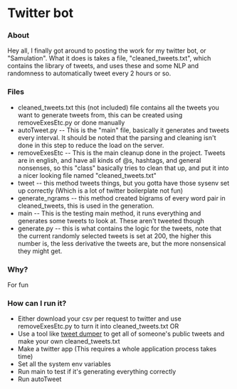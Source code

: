 # Twitter bot

### About
Hey all, I finally got around to posting the work for my twitter bot, or "Samulation". What it does is takes a file, "cleaned_tweets.txt", which contains the library of tweets, and uses these and some NLP and randomness to automatically tweet every 2 hours or so.


### Files
- cleaned_tweets.txt this (not included) file contains all the tweets you want to generate tweets from, this can be created using removeExesEtc.py or done manually
- autoTweet.py -- This is the "main" file, basically it generates and tweets every interval. It should be noted that the parsing and cleaning isn't done in this step to reduce the load on the server. 
- removeExesEtc -- This is the main cleanup done in the project. Tweets are in english, and have all kinds of @s, hashtags, and general nonsenses, so this "class" basically tries to clean that up, and put it into a nicer looking file named "cleaned_tweets.txt"
- tweet -- this method tweets things, but you gotta have those sysenv set up correctly (Which is a lot of twitter boilerplate not fun)
- generate_ngrams -- this method created bigrams of every word pair in cleaned_tweets, this is used in the generation.
- main -- This is the testing main method, it runs everything and generates some tweets to look at. These aren't tweeted though
- generate.py -- this is what contains the logic for the tweets, note that the current randomly selected tweets is set at 200, the higher this number is, the less derivative the tweets are, but the more nonsensical they might get.

### Why?
For fun 

### How can I run it?

- Either download your csv per request to twitter and use removeExesEtc.py to turn it into cleaned_tweets.txt OR
- Use a tool like [tweet dumper](https://github.com/marado/tweet_dumper) to get all of someone's public tweets and make your own cleaned_tweets.txt
- Make a twitter app (This requires a whole application process takes time)
- Set all the system env variables
- Run main to test if it's generating everything correctly
- Run autoTweet